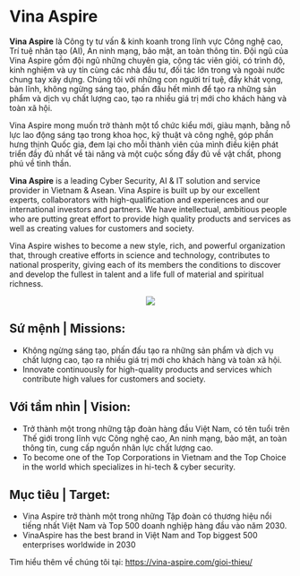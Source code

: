 # Vina Aspire

**Vina Aspire** là Công ty tư vấn & kinh koanh trong lĩnh vực Công nghệ cao, Trí tuệ nhân tạo (AI), An ninh mạng, bảo mật, an toàn thông tin. Đội ngũ của Vina Aspire gồm đội ngũ những chuyên gia, cộng tác viên giỏi, có trình độ, kinh nghiệm và uy tín cùng các nhà đầu tư, đối tác lớn trong và ngoài nước chung tay xây dựng. Chúng tôi với những con người trí tuệ, đầy khát vọng, bản lĩnh, không ngừng sáng tạo, phấn đấu hết mình để tạo ra những sản phẩm và dịch vụ chất lượng cao, tạo ra nhiều giá trị mới cho khách hàng và toàn xã hội.

Vina Aspire mong muốn trở thành một tổ chức kiểu mới, giàu mạnh, bằng nỗ lực lao động sáng tạo trong khoa học, kỹ thuật và công nghệ, góp phần hưng thịnh Quốc gia, đem lại cho mỗi thành viên của mình điều kiện phát triển đầy đủ nhất về tài năng và một cuộc sống đầy đủ về vật chất, phong phú về tinh thần.

**Vina Aspire** is a leading Cyber Security, AI & IT solution and service provider in Vietnam & Asean. Vina Aspire is built up by our excellent experts, collaborators with high-qualification and experiences and our international investors and partners. We have intellectual, ambitious people who are putting great effort to provide high quality products and services as well as creating values for customers and society.

Vina Aspire wishes to become a new style, rich, and powerful organization that, through creative efforts in science and technology, contributes to national prosperity, giving each of its members the conditions to discover and develop the fullest in talent and a life full of material and spiritual richness.

<p align="center"><img src="https://vina-aspire.com/wp-content/uploads/2023/03/Tru-so-Van-phong-cua-Vina-Aspire-Office-Vietnam-2-1-2048x1011.jpg" /></p>

## Sứ mệnh | Missions:

- Không ngừng sáng tạo, phấn đấu tạo ra những sản phẩm và dịch vụ chất lượng cao, tạo ra nhiều giá trị mới cho khách hàng và toàn xã hội.
- Innovate continuously for high-quality products and services which contribute high values for customers and society. 

## Với tầm nhìn | Vision:

- Trở thành một trong những tập đoàn hàng đầu Việt Nam, có tên tuổi trên Thế giới trong lĩnh vực Công nghệ cao, An ninh mạng, bảo mật, an toàn thông tin, cung cấp nguồn nhân lực chất lượng cao. 
- To become one of the Top Corporations in Vietnam and the Top Choice in the world which specializes in hi-tech & cyber security.

## Mục tiêu | Target:

- Vina Aspire trở thành một trong những Tập đoàn có thương hiệu nổi tiếng nhất Việt Nam và Top 500 doanh nghiệp hàng đầu vào năm 2030.
- VinaAspire has the best brand in Việt Nam and Top biggest 500 enterprises worldwide in 2030

Tìm hiểu thêm về chúng tôi tại: https://vina-aspire.com/gioi-thieu/
